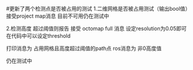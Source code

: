 #更新了两个检测点是否被占用的测试
1.二维网格是否被占用测试（输出bool值） 接受project map消息 目前不可用仍在测试中

2.检测高度 超过阈值则报告 接受 octomap full 消息 设定resolution为0.05即可 
在代码中可以设定threshold

打印消息为 占用网格且高度超过阈值的path点
ros消息为 非0高度值 

仍在测试中
